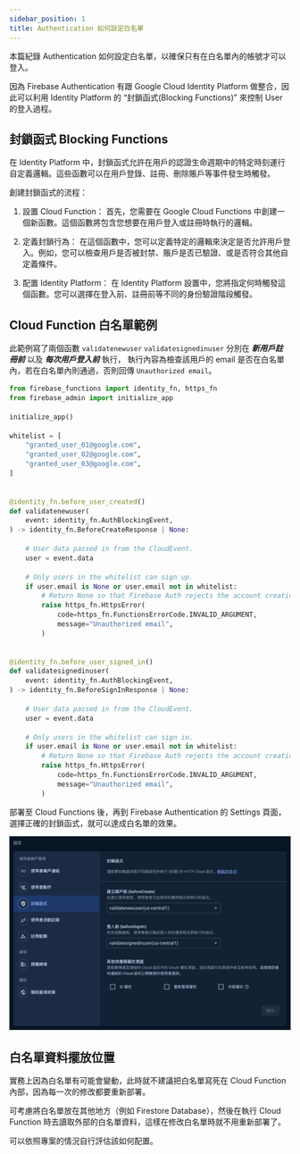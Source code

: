 ```yaml
---
sidebar_position: 1
title: Authentication 如何設定白名單
---
```


本篇紀錄 Authentication 如何設定白名單，以確保只有在白名單內的帳號才可以登入。

因為 Firebase Authentication 有跟 Google Cloud Identity Platform 做整合，因此可以利用 Identity Platform 的 “封鎖函式(Blocking Functions)” 來控制 User 的登入過程。

## 封鎖函式 Blocking Functions

在 Identity Platform 中，封鎖函式允許在用戶的認證生命週期中的特定時刻運行自定義邏輯。這些函數可以在用戶登錄、註冊、刪除賬戶等事件發生時觸發。

創建封鎖函式的流程：

1. 設置 Cloud Function： 首先，您需要在 Google Cloud Functions 中創建一個新函數。這個函數將包含您想要在用戶登入或註冊時執行的邏輯。

2. 定義封鎖行為： 在這個函數中，您可以定義特定的邏輯來決定是否允許用戶登入。例如，您可以檢查用戶是否被封禁、賬戶是否已驗證、或是否符合其他自定義條件。

3. 配置 Identity Platform： 在 Identity Platform 設置中，您將指定何時觸發這個函數。您可以選擇在登入前、註冊前等不同的身份驗證階段觸發。

## Cloud Function 白名單範例

此範例寫了兩個函數 `validatenewuser` `validatesignedinuser` 分別在 ***新用戶註冊前*** 以及 ***每次用戶登入前*** 執行，
執行內容為檢查該用戶的 email 是否在白名單內，若在白名單內則通過，否則回傳 `Unauthorized email`。

```python
from firebase_functions import identity_fn, https_fn
from firebase_admin import initialize_app

initialize_app()

whitelist = [
    "granted_user_01@google.com",
    "granted_user_02@google.com",
    "granted_user_03@google.com",
]


@identity_fn.before_user_created()
def validatenewuser(
    event: identity_fn.AuthBlockingEvent,
) -> identity_fn.BeforeCreateResponse | None:

    # User data passed in from the CloudEvent.
    user = event.data

    # Only users in the whitelist can sign up.
    if user.email is None or user.email not in whitelist:
        # Return None so that Firebase Auth rejects the account creation.
        raise https_fn.HttpsError(
            code=https_fn.FunctionsErrorCode.INVALID_ARGUMENT,
            message="Unauthorized email",
        )


@identity_fn.before_user_signed_in()
def validatesignedinuser(
    event: identity_fn.AuthBlockingEvent,
) -> identity_fn.BeforeSignInResponse | None:

    # User data passed in from the CloudEvent.
    user = event.data

    # Only users in the whitelist can sign in.
    if user.email is None or user.email not in whitelist:
        # Return None so that Firebase Auth rejects the account creation.
        raise https_fn.HttpsError(
            code=https_fn.FunctionsErrorCode.INVALID_ARGUMENT,
            message="Unauthorized email",
        )

```

部署至 Cloud Functions 後，再到 Firebase Authentication 的 Settings 頁面，選擇正確的封鎖函式，就可以達成白名單的效果。

![authentication-001](./img/authentication-001.png)

## 白名單資料擺放位置

實務上因為白名單有可能會變動，此時就不建議把白名單寫死在 Cloud Function 內部，因為每一次的修改都要重新部署。

可考慮將白名單放在其他地方（例如 Firestore Database），然後在執行 Cloud Function 時去讀取外部的白名單資料，這樣在修改白名單時就不用重新部署了。

可以依照專案的情況自行評估該如何配置。